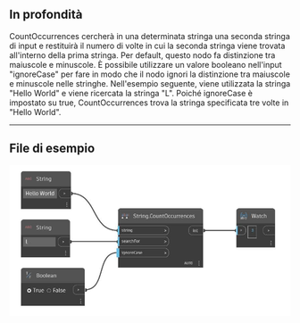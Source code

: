 ## In profondità
CountOccurrences cercherà in una determinata stringa una seconda stringa di input e restituirà il numero di volte in cui la seconda stringa viene trovata all'interno della prima stringa. Per default, questo nodo fa distinzione tra maiuscole e minuscole. È possibile utilizzare un valore booleano nell'input "ignoreCase" per fare in modo che il nodo ignori la distinzione tra maiuscole e minuscole nelle stringhe. Nell'esempio seguente, viene utilizzata la stringa "Hello World" e viene ricercata la stringa "L". Poiché ignoreCase è impostato su true, CountOccurrences trova la stringa specificata tre volte in "Hello World".
___
## File di esempio

![CountOccurrences](./DSCore.String.CountOccurrences_img.jpg)

